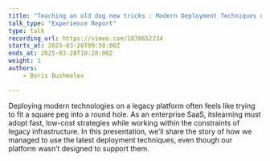 ```yaml
---
title: "Teaching an old dog new tricks : Modern Deployment Techniques on Legacy Platform"
talk_type: "Experience Report"
type: talk
recording_url: https://vimeo.com/1070652234
starts_at: 2025-03-28T09:50:00Z
ends_at: 2025-03-28T10:20:00Z
weight: 1
authors:
    - Boris Bushmelev

---
```

Deploying modern technologies on a legacy platform often feels like trying to fit a square peg into a round hole. As an enterprise SaaS, itslearning must adopt fast, low-cost strategies while working within the constraints of legacy infrastructure. In this presentation, we’ll share the story of how we managed to use the latest deployment techniques, even though our platform wasn’t designed to support them.
